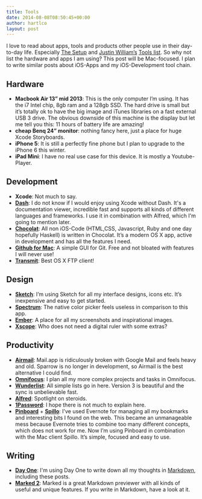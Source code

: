 ```yaml
---
title: Tools
date: 2014-08-08T08:50:45+00:00
author: hartlco
layout: post
---
```

I love to read about apps, tools and products other people use in their day-to-day life. Especially [The Setup](http://usesthis.com) and [Justin William’s](http://carpeaqua.com) [Tools list](http://carpeaqua.com/2013/10/27/my-ultimate-developer-and-power-users-tool-list-for-os-x-2013-edition-/). So why not list the hardware and apps I am using? This post will be Mac-focused. I plan to write similar posts about iOS-Apps and my iOS-Development tool chain. 

## Hardware

- **Macbook Air 13” mid 2013**: This is the only computer I’m using.  It has the i7 Intel chip, 8gb ram and a 128gb SSD. The hard drive is small but it’s totally ok to have the big image and iTunes libraries on a fast external USB 3 drive. The obvious downside of this machine is the display but let me tell you this: 11 hours of battery life are amazing!
- **cheap Benq 24” monitor**: nothing fancy here, just a place for huge Xcode Storyboards.
- **iPhone 5**:  It is still a perfectly fine phone but I plan to upgrade to the iPhone 6 this winter.
- **iPad Mini**: I have no real use case for this device. It is mostly a Youtube-Player.

## Development

- **Xcode**: Not much to say.
- [**Dash**](http://kapeli.com/dash): I do not know if I would enjoy using Xcode without Dash. It's a documentation viewer, incredible fast and supports all kinds of different languages and frameworks. I use it in combination with Alfred, which I'm going to mention later. 
- [**Chocolat**](http://chocolatapp.com): All non iOS-Code (HTML,CSS, Javascript, Ruby and one day hopefully Haskell) is written in Chocolat. It’s a modern OS X app, active in development and has all the features I need.
- [**Github for Mac**](https://mac.github.com): A simple GUI for Git. Free and not bloated with features I will never use!
- [**Transmit**](http://panic.com/transmit/): Best OS X FTP client!

## Design

- [**Sketch**](http://bohemiancoding.com/sketch/): I’m using Sketch for all my interface designs, icons etc. It’s inexpensive and easy to get started. 
- [**Spectrum**](http://www.eigenlogik.com/spectrum/mac): The native color picker feels useless in comparison to this app.
- [**Ember**](http://realmacsoftware.com/ember): A place for all my screenshots and inspirational images.
- [**Xscope**](http://xscopeapp.com): Who does not need a digital ruler with some extras?

## Productivity

- [**Airmail**](http://airmailapp.com): Mail.app is ridiculously broken with Google Mail and feels heavy and old. Sparrow is no longer in development, so Airmail is the best alternative I could find.
-   [**Omnifocus**](https://www.omnigroup.com/omnifocus): I plan all my more complex projects and tasks in Omnifocus.
- [**Wunderlist**](http://wunderlist.com): All simple lists go in here. Version 3 is beautiful and the sync is unbelievable fast.
- [**Alfred**](http://www.alfredapp.com): Spotlight on steroids. 
- [**1Password**](https://agilebits.com/onepassword): I hope there is not much to explain here.
- [**Pinboard**](https://pinboard.in) + [**Spillo**](http://bananafishsoftware.com/products/spillo/): I’ve used Evernote for managing all my bookmarks and interesting bits I found on the web. This became an unmanageable mess because Evernote tries to combine too many different concepts, which does not work for me. Now I’m using Pinboard in combination with the Mac client Spillo. It’s simple, focused and easy to use.

## Writing

- [**Day One**](http://dayoneapp.com): I'm using Day One to write down all my thoughts in [Markdown](http://daringfireball.net/projects/markdown/), including these posts.
- [**Marked 2**](http://marked2app.com): Marked is a great Markdown previewer with all kinds of  useful and unique features. If you write in Markdown, have a look at it.
